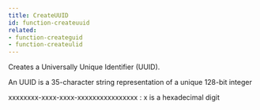 ```yaml
---
title: CreateUUID
id: function-createuuid
related:
- function-createguid
- function-createulid
---
```


Creates a Universally Unique Identifier (UUID).

An UUID is a 35-character string representation of a unique 128-bit integer

xxxxxxxx-xxxx-xxxx-xxxxxxxxxxxxxxxx : x is a hexadecimal digit
